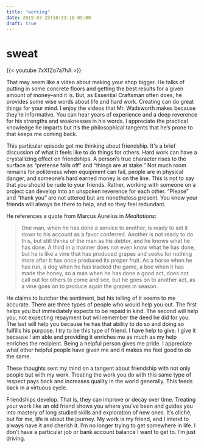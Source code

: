 ```yaml
---
title: "working"
date: 2019-03-25T10:33:18-05:00
draft: true
---
```


# sweat

{{< youtube 7xXfZo7a7hA >}}

That may seem like a video about making your shop bigger.  He talks of putting in some concrete floors and getting the best results for a given amount of money–and it is. But, as Essential Craftsman often does, he provides some wise words about life and hard work.  Creating can do great things for your mind. I enjoy the videos that Mr. Wadsworth makes because they’re informative. You can hear years of experience and a deep reverence for his strengths and weaknesses in his words. I appreciate the practical knowledge he imparts but it’s the philosophical tangents that he’s prone to that keeps me coming back.

This particular episode got me thinking about friendship. It's a brief discussion of what it feels like to do things for others. Hard work can have a crystallizing effect on friendships. A person’s true character rises to the surface as “pretense falls off” and “things are at stake.” Not much room remains for politeness when equipment can fail, people are in physical danger, and someone’s hard earned money is on the line. This is not to say that you should be rude to your friends. Rather, working with someone on a project can develop into an unspoken reverence for each other. “Please” and “thank you” are not uttered but are nonetheless present. You know your friends will always be there to help, and so they feel redundant.

He references a quote from Marcus Aurelius in _Meditations_:

> One man, when he has done a service to another, is ready to set it down to his account as a favor conferred. Another is not ready to do this, but still thinks of the man as his debtor, and he knows what he has done. A third in a manner does not even know what he has done, but he is like a vine that has produced grapes and seeks for nothing more after it has once produced its proper fruit. As a horse when he has run, a dog when he has tracked the game, a bee when it has made the honey, so a man when he has done a good act, does not call out for others to come and see, but he goes on to another act, as a vine goes on to produce again the grapes in season.

He claims to butcher the sentiment, but his telling of it seems to me  accurate. There are three types of people who would help you out. The first helps you but immediately expects to be repaid in kind. The second will help you, not expecting repayment but will remember the deed he did for you. The last will help you because he has that ability to do so and doing so fulfills his purpose. I try to be this type of friend. I have help to give. I give it because I am able and providing it enriches me as much as my help enriches the recipient. Being a helpful person gives me pride. I appreciate what other helpful people have given me and it makes me feel good to do the same.

These thoughts sent my mind on a tangent about friendship with not only people but with my work. Treating the work you do with this same type of respect pays back and increases quality in the world generally. This feeds back in a virtuous cycle.

Friendships develop. That is, they can improve or decay over time. Treating your work like an old friend shows you where you’ve been and guides you into mastery of long studied skills and exploration of new ones. It’s clichè, but for me, life is about the journey. My work is my friend, and I intend to always have it and cherish it. I’m no longer trying to get somewhere in life. I don’t have a particular job or bank account balance I want to get to. I’m just driving.
